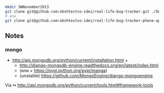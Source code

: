 
```bash
mkdir SWNovember2013
git clone git@github.com:obshtestvo-idei/real-life-bug-tracker.git ./SWNovember2013/WebService
# или
git clone git@github.com:obshtestvo-idei/real-life-bug-tracker-phone-app.git ./SWNovember2013/PhoneApp
```

## Notes

### mongo

- http://api.mongodb.org/python/current/installation.html +
  - http://django-mongodb-engine.readthedocs.org/en/latest/index.html
  - (или + https://pypi.python.org/pypi/manga)
  - (unstable) https://github.com/MongoEngine/django-mongoengine

Via ↬ http://api.mongodb.org/python/current/tools.html#framework-tools
